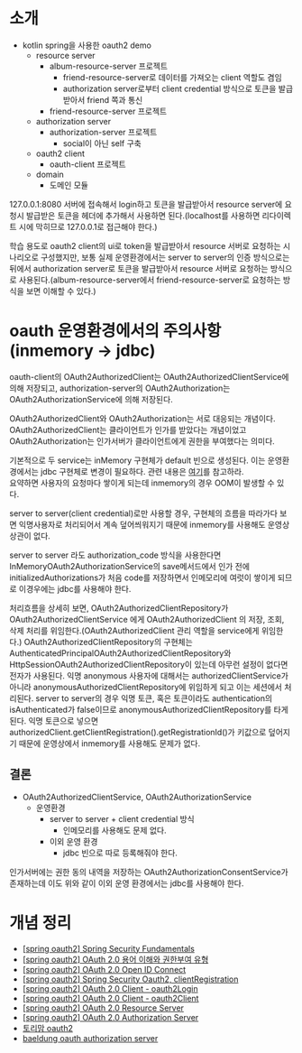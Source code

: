 # 소개
+ kotlin spring을 사용한 oauth2 demo
  + resource server
    + album-resource-server 프로젝트
      + friend-resource-server로 데이터를 가져오는 client 역할도 겸임
      + authorization server로부터 client credential 방식으로 토큰을 발급받아서 friend 쪽과 통신
    + friend-resource-server 프로젝트
  + authorization server
    + authorization-server 프로젝트
      + social이 아닌 self 구축
  + oauth2 client 
    + oauth-client 프로젝트
  + domain
    + 도메인 모듈

127.0.0.1:8080 서버에 접속해서 login하고 토큰을 발급받아서 resource server에 요청시 발급받은 토큰을 헤더에 추가해서 사용하면 된다.(localhost를 사용하면 리다이렉트 시에 막히므로 127.0.0.1로 접근해야 한다.)  

학습 용도로 oauth2 client의 ui로 token을 발급받아서 resource 서버로 요청하는 시나리오로 구성했지만, 보통 실제 운영환경에서는 server to server의 인증 방식으로는 뒤에서 authorization server로 토큰을 발급받아서 resource 서버로 요청하는 방식으로 사용된다.(album-resource-server에서 friend-resource-server로 요청하는 방식을 보면 이해할 수 있다.)


# oauth 운영환경에서의 주의사항(inmemory -> jdbc)
oauth-client의 OAuth2AuthorizedClient는 OAuth2AuthorizedClientService에 의해 저장되고,  authorization-server의 OAuth2Authorization는 OAuth2AuthorizationService에 의해 저장된다.  

OAuth2AuthorizedClient와 OAuth2Authorization는 서로 대응되는 개념이다. OAuth2AuthorizedClient는 클라이언트가 인가를 받았다는 개념이었고 OAuth2Authorization는 인가서버가 클라이언트에게 권한을 부여했다는 의미다.

기본적으로 두 service는 inMemory 구현체가 default 빈으로 생성된다. 이는 운영환경에서는 jdbc 구현체로 변경이 필요하다. 관련 내용은 [여기](https://youtu.be/-YbqW-pqt3w?t=1091)를 참고하라.  
요약하면 사용자의 요청마다 쌓이게 되는데 inmemory의 경우 OOM이 발생할 수 있다.  

server to server(client credential)로만 사용할 경우, 구현체의 흐름을 따라가다 보면 익명사용자로 처리되어서 계속 덮어씌워지기 때문에 inmemory를 사용해도 운영상 상관이 없다.

server to server 라도 authorization_code 방식을 사용한다면 InMemoryOAuth2AuthorizationService의 save메서드에서 인가 전에 initializedAuthorizations가 처음 code를 저장하면서 인메모리에 여럿이 쌓이게 되므로 이경우에는 jdbc를 사용해야 한다.

처리흐름을 상세히 보면, 
OAuth2AuthorizedClientRepository가 OAuth2AuthorizedClientService 에게 OAuth2AuthorizedClient 의 저장, 조회, 삭제 처리를 위임한다.(OAuth2AuthorizedClient 관리 역할을 service에게 위임한다.) OAuth2AuthorizedClientRepository의 구현체는 AuthenticatedPrincipalOAuth2AuthorizedClientRepository와 HttpSessionOAuth2AuthorizedClientRepository이 있는데 아무런 설정이 없다면 전자가 사용된다. 익명 anonymous 사용자에 대해서는 authorizedClientService가 아니라 anonymousAuthorizedClientRepository에 위임하게 되고 이는 세션에서 처리된다. server to server의 경우 익명 토큰, 혹은 토큰이라도 authentication의 isAuthenticated가 false이므로 anonymousAuthorizedClientRepository를 타게 된다. 익명 토큰으로 넣으면 authorizedClient.getClientRegistration().getRegistrationId()가 키값으로 덮어지기 때문에 운영상에서 inmemory를 사용해도 문제가 없다.

## 결론
+ OAuth2AuthorizedClientService, OAuth2AuthorizationService
  + 운영환경
    + server to server + client credential 방식
      + 인메모리를 사용해도 문제 없다.
    + 이외 운영 환경
      + jdbc 빈으로 따로 등록해줘야 한다.

인가서버에는 권한 동의 내역을 저장하는 OAuth2AuthorizationConsentService가 존재하는데 이도 위와 같이 이외 운영 환경에서는 jdbc를 사용해야 한다. 


# 개념 정리
+ [[spring oauth2] Spring Security Fundamentals](https://github.com/backtony/blog-code/issues/28)
+ [[spring oauth2] OAuth 2.0 용어 이해와 권한부여 유형](https://github.com/backtony/blog-code/issues/29)
+ [[spring oauth2] OAuth 2.0 Open ID Connect](https://github.com/backtony/blog-code/issues/30)
+ [[spring oauth2] Spring Security Oauth2, clientRegistration](https://github.com/backtony/blog-code/issues/31)
+ [[spring oauth2] OAuth 2.0 Client - oauth2Login](https://github.com/backtony/blog-code/issues/32)
+ [[spring oauth2] OAuth 2.0 Client - oauth2Client](https://github.com/backtony/blog-code/issues/33)
+ [[spring oauth2] OAuth 2.0 Resource Server](https://github.com/backtony/blog-code/issues/35)
+ [[spring oauth2] OAuth 2.0 Authorization Server](https://github.com/backtony/blog-code/issues/36)
+ [토리맘 oauth2](https://godekdls.github.io/Spring%20Security/oauth2/)
+ [baeldung oauth authorization server](https://www.baeldung.com/spring-security-oauth-auth-server)
